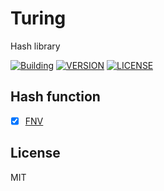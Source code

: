 Turing
====

Hash library

[![Building](https://img.shields.io/github/workflow/status/luncj/turing/rust?style=flat-square)](https://gitihub.com/luncj/turing/actions)
[![VERSION](https://img.shields.io/crates/v/turing?style=flat-square)](https://crates.io/crates/turing)
[![LICENSE](https://img.shields.io/github/license/luncj/turing.svg?style=flat-square)](https://github.com/luncj/turing/blob/master/LICENSE)

## Hash function

- [x] [FNV](https://en.wikipedia.org/wiki/Fowler%E2%80%93Noll%E2%80%93Vo_hash_function)

## License
MIT
